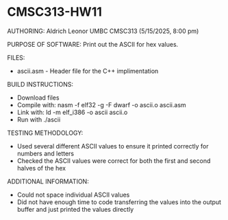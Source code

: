 # CMSC313-HW11

AUTHORING: Aldrich Leonor UMBC CMSC313 (5/15/2025, 8:00 pm)

PURPOSE OF SOFTWARE: Print out the ASCII for hex values.

FILES:
- ascii.asm - Header file for the C++ implimentation
     
BUILD INSTRUCTIONS: 
- Download files
- Compile with: nasm -f elf32 -g -F dwarf -o ascii.o ascii.asm
- Link with: ld -m elf_i386 -o ascii ascii.o
- Run with ./ascii

TESTING METHODOLOGY: 
- Used several different ASCII values to ensure it printed correctly for numbers and letters
- Checked the ASCII values were correct for both the first and second halves of the hex

ADDITIONAL INFORMATION:
- Could not space individual ASCII values
- Did not have enough time to code transferring the values into the output buffer and just printed the values directly

